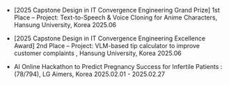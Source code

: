 - [2025 Capstone Design in IT Convergence Engineering Grand Prize] 1st Place – Project:  Text-to-Speech & Voice Cloning for Anime Characters, Hansung University, Korea 2025.06 

- [2025 Capstone Design in IT Convergence Engineering Excellence Award] 2nd Place – Project:  VLM-based tip calculator to improve customer complaints , Hansung University, Korea 2025.06 
  
- AI Online Hackathon to Predict Pregnancy Success for Infertile Patients : (78/794), LG Aimers, Korea 2025.02.01 - 2025.02.27


